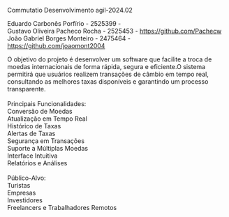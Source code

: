 Commutatio
Desenvolvimento agil-2024.02

Eduardo Carbonês Porfírio - 2525399 - <br/>
Gustavo Oliveira Pacheco Rocha - 2525453 - https://github.com/Pachecw<br/>
João Gabriel Borges Monteiro - 2475464 - https://github.com/joaomont2004

O objetivo do projeto é desenvolver um software que facilite a troca de moedas internacionais de forma rápida, segura e eficiente.O sistema permitirá que usuários realizem transações de câmbio em tempo real, consultando as melhores taxas disponíveis e garantindo um processo transparente.
<br/><br/>
Principais Funcionalidades:<br/>
Conversão de Moedas<br/>
Atualização em Tempo Real<br/>
Histórico de Taxas<br/>
Alertas de Taxas<br/>
Segurança em Transações<br/>
Suporte a Múltiplas Moedas<br/>
Interface Intuitiva<br/>
Relatórios e Análises<br/>
<br/>
Público-Alvo:<br/>
Turistas<br/>
Empresas<br/>
Investidores<br/>
Freelancers e Trabalhadores Remotos<br/>
